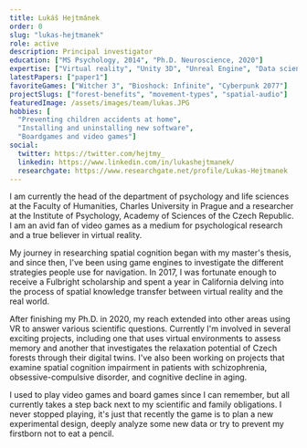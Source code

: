 ```yaml
---
title: Lukáš Hejtmánek
order: 0
slug: "lukas-hejtmanek"
role: active
description: Principal investigator
education: ["MS Psychology, 2014", "Ph.D. Neuroscience, 2020"]
expertise: ["Virtual reality", "Unity 3D", "Unreal Engine", "Data science"]
latestPapers: ["paper1"]
favoriteGames: ["Witcher 3", "Bioshock: Infinite", "Cyberpunk 2077"]
projectSlugs: ["forest-benefits", "movement-types", "spatial-audio"]
featuredImage: /assets/images/team/lukas.JPG
hobbies: [
  "Preventing children accidents at home", 
  "Installing and uninstalling new software",
  "Boardgames and video games"]
social:
  twitter: https://twitter.com/hejtmy_
  linkedin: https://www.linkedin.com/in/lukashejtmanek/
  researchgate: https://www.researchgate.net/profile/Lukas-Hejtmanek
---
```


I am currently the head of the department of psychology and life sciences at the Faculty of Humanities, Charles University in Prague and a researcher at the Institute of Psychology, Academy of Sciences of the Czech Republic. I am an avid fan of video games as a medium for psychological research and a true believer in virtual reality.

My journey in researching spatial cognition began with my master's thesis, and since then, I've been using game engines to investigate the different strategies people use for navigation. In 2017, I was fortunate enough to receive a Fulbright scholarship and spent a year in California delving into the process of spatial knowledge transfer between virtual reality and the real world.

After finishing my Ph.D. in 2020, my reach extended into other areas using VR to answer various scientific questions. Currently I'm involved in several exciting projects, including one that uses virtual environments to assess memory and another that investigates the relaxation potential of Czech forests through their digital twins. I've also been working on projects that examine spatial cognition impairment in patients with schizophrenia, obsessive-compulsive disorder, and cognitive decline in aging.

I used to play video games and board games since I can remember, but all currently takes a step back next to my scientific and family obligations. I never stopped playing, it's just that recently the game is to plan a new experimental design, deeply analyze some new data or try to prevent my firstborn not to eat a pencil.